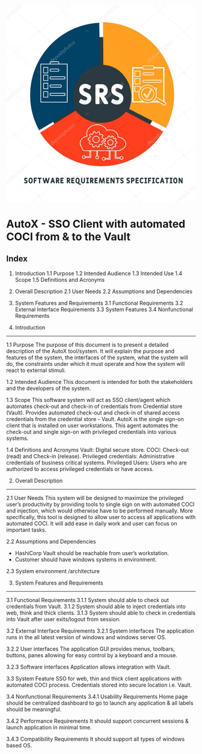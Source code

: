 ![SRS](/Docs/Images/Software-Requirement-Specifications.jpg)








# AutoX - SSO Client with automated COCI from & to the Vault









Index
-------------------------------------------------------------------------------------------------------------------------------
1. Introduction
           1.1 Purpose
           1.2 Intended Audience
           1.3 Intended Use
           1.4 Scope
           1.5 Definitions and Acronyms

2. Overall Description
           2.1 User Needs
           2.2 Assumptions and Dependencies

3. System Features and Requirements
            3.1 Functional Requirements
            3.2 External Interface Requirements
            3.3 System Features
            3.4 Nonfunctional Requirements









1. Introduction
-----------------------------------------------------------------------------------------------
1.1 Purpose
The purpose of this document is to present a detailed description of the AutoX tool/system. It will explain the purpose and features of the system, the interfaces of the system, what the system will do, the constraints under which it must operate and how the system will react to external stimuli.

1.2 Intended Audience
This document is intended for both the stakeholders and the developers of the system.

1.3 Scope
This software system will act as SSO client/agent which automates check-out and check-in of credentials from Credential store (Vault). 
Provides automated check-out and check-in of shared access credentials from the credential store - Vault.
AutoX is the single sign-on client that is installed on user workstations. This agent automates the check-out and single sign-on with privileged credentials into various systems.

1.4 Definitions and Acronyms
Vault: Digital secure store.
COCI: Check-out (read) and Check-in (release).
Privileged credentials: Administrative credentials of business critical systems.
Privileged Users: Users who are authorized to access privileged credentials or have access.




2. Overall Description
-----------------------------------------------------------------------------------------------
2.1 User Needs
This system will be designed to maximize the privileged user’s productivity by providing tools to single sign on with automated COCI and injection, which would otherwise have to be performed manually.
More specifically, this tool is designed to allow user to access all applications with automated COCI. It will add ease in daily work and user can focus on important tasks.

2.2 Assumptions and Dependencies
- HashiCorp Vault should be reachable from user’s workstation.
- Customer should have windows systems in environment.

2.3 System environment /architecture 
 





3. System Features and Requirements
-----------------------------------------------------------------------------------------------
3.1 Functional Requirements
3.1.1 System should able to check out credentials from Vault.
3.1.2 System should able to inject credentials into web, think and thick clients.
3.1.3 System should able to check in credentials into Vault after user exits/logout from session.

3.2 External Interface Requirements
3.2.1 System interfaces
The application runs in the all latest version of windows and windows server OS.

3.2.2 User interfaces
The application GUI provides menus, toolbars, buttons, panes allowing for easy control by a keyboard and a mouse.

3.2.3 Software interfaces
Application allows integration with Vault.

3.3 System Feature
SSO for web, thin and thick client applications with automated COCI process.
Credentials stored into secure location i.e. Vault.

3.4 Nonfunctional Requirements
3.4.1 Usability Requirements
Home page should be centralized dashboard to go to launch any application & all labels should be meaningful.

3.4.2 Performance Requirements
It should support concurrent sessions & launch application in minimal time.
	
3.4.3 Compatibility Requirements
It should support all types of windows based OS.
